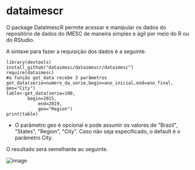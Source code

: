 # dataimescr

O package DataImescR  permite acessar e manipular os dados do repositório de dados do IMESC de maneira simples e ágil por meio do R ou do RStudio.

A sintaxe para fazer a requisição dos dados é a seguinte.

	library(devtools)
	install_github("dataimesc/dataimescr/dataimesc")
	require(dataimesc)
	#a função get_data recebe 3 parâmetros get_data(serie=numero_da_serie,begin=ano_inicial,end=ano_final, geo="City")
	table<-get_data(serie=100,	
 			begin=2015,	
    			end=2019,	
       			geo="Region")	
	print(table)
* O parâmetro geo é opcional e pode assumir os valores de "Brazil", "States", "Region", "City". Caso não seja especificado, o default é o parâmetro City.


O resultado será semelhante ao seguinte.

![image](https://github.com/dataimesc/dataimesc_library/assets/137085586/5389a821-bb94-4a50-83aa-98fa30abe330)

